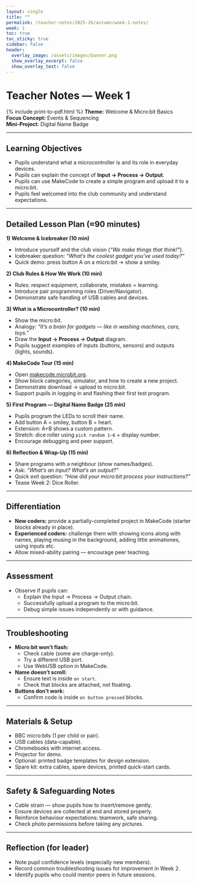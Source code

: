```yaml
---
layout: single
title: ""
permalink: /teacher-notes/2025-26/autumn/week-1-notes/
week: 1
toc: true
toc_sticky: true
sidebar: false
header:
  overlay_image: /assets/images/banner.png
  show_overlay_excerpt: false
  show_overlay_text: false
---
```


# Teacher Notes — Week 1  
{% include print-to-pdf.html %}
**Theme:** Welcome & Micro:bit Basics  
**Focus Concept:** Events & Sequencing  
**Mini-Project:** Digital Name Badge  

---

## Learning Objectives
- Pupils understand what a microcontroller is and its role in everyday devices.  
- Pupils can explain the concept of **Input → Process → Output**.  
- Pupils can use MakeCode to create a simple program and upload it to a micro:bit.  
- Pupils feel welcomed into the club community and understand expectations.  

---

## Detailed Lesson Plan (≈90 minutes)

**1) Welcome & Icebreaker (10 min)**  
- Introduce yourself and the club vision (*“We make things that think!”*).  
- Icebreaker question: *“What’s the coolest gadget you’ve used today?”*  
- Quick demo: press button A on a micro:bit → show a smiley.

**2) Club Rules & How We Work (10 min)**  
- Rules: respect equipment, collaborate, mistakes = learning.  
- Introduce pair programming roles (Driver/Navigator).  
- Demonstrate safe handling of USB cables and devices.

**3) What is a Microcontroller? (10 min)**  
- Show the micro:bit.  
- Analogy: *“It’s a brain for gadgets — like in washing machines, cars, toys.”*  
- Draw the **Input → Process → Output** diagram.  
- Pupils suggest examples of inputs (buttons, sensors) and outputs (lights, sounds).

**4) MakeCode Tour (15 min)**  
- Open [makecode.microbit.org](https://makecode.microbit.org).  
- Show block categories, simulator, and how to create a new project.  
- Demonstrate download → upload to micro:bit.  
- Support pupils in logging in and flashing their first test program.

**5) First Program — Digital Name Badge (25 min)**  
- Pupils program the LEDs to scroll their name.  
- Add button A = smiley, button B = heart.  
- Extension: A+B shows a custom pattern.  
- Stretch: dice roller using `pick random 1–6` + display number.  
- Encourage debugging and peer support.

**6) Reflection & Wrap-Up (15 min)**  
- Share programs with a neighbour (show names/badges).  
- Ask: *“What’s an input? What’s an output?”*  
- Quick exit question: *“How did your micro:bit process your instructions?”*  
- Tease Week 2: Dice Roller.

---

## Differentiation
- **New coders:** provide a partially-completed project in MakeCode (starter blocks already in place).  
- **Experienced coders:** challenge them with showing icons along with names, playing musing in the background, adding little animationes, using inputs etc.  
- Allow mixed-ability pairing — encourage peer teaching.  

---

## Assessment
- Observe if pupils can:  
  - Explain the Input → Process → Output chain.  
  - Successfully upload a program to the micro:bit.  
  - Debug simple issues independently or with guidance.  

---

## Troubleshooting
- **Micro:bit won’t flash:**  
  - Check cable (some are charge-only).  
  - Try a different USB port.  
  - Use WebUSB option in MakeCode.  
- **Name doesn’t scroll:**  
  - Ensure text is inside `on start`.  
  - Check that blocks are attached, not floating.  
- **Buttons don’t work:**  
  - Confirm code is inside `on button pressed` blocks.  

---

## Materials & Setup
- BBC micro:bits (1 per child or pair).  
- USB cables (data-capable).  
- Chromebooks with internet access.  
- Projector for demo.  
- Optional: printed badge templates for design extension.  
- Spare kit: extra cables, spare devices, printed quick-start cards.

---

## Safety & Safeguarding Notes
- Cable strain — show pupils how to insert/remove gently.  
- Ensure devices are collected at end and stored properly.  
- Reinforce behaviour expectations: teamwork, safe sharing.  
- Check photo permissions before taking any pictures.

---

## Reflection (for leader)
- Note pupil confidence levels (especially new members).  
- Record common troubleshooting issues for improvement in Week 2.  
- Identify pupils who could mentor peers in future sessions.  
